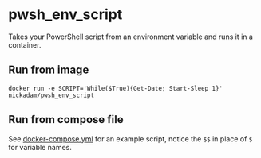 # pwsh_env_script
Takes your PowerShell script from an environment variable and runs it in a container.

## Run from image
```
docker run -e SCRIPT='While($True){Get-Date; Start-Sleep 1}'  nickadam/pwsh_env_script
```

## Run from compose file

See [docker-compose.yml](https://github.com/nickadam/pwsh_env_script/blob/master/docker-compose.yml) for an example script, notice the `$$` in place of `$` for variable names.